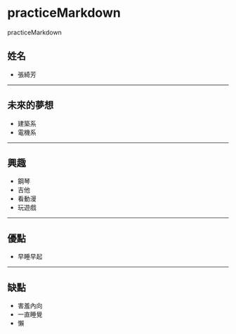 # practiceMarkdown
practiceMarkdown

## 姓名
- 張綺芳
---
## 未來的夢想
- 建築系
- 電機系
---
## 興趣
- 鋼琴
- 吉他
- 看動漫
- 玩遊戲
---
## 優點
- 早睡早起
---
## 缺點
- 害羞內向
- 一直睡覺
- 懶

